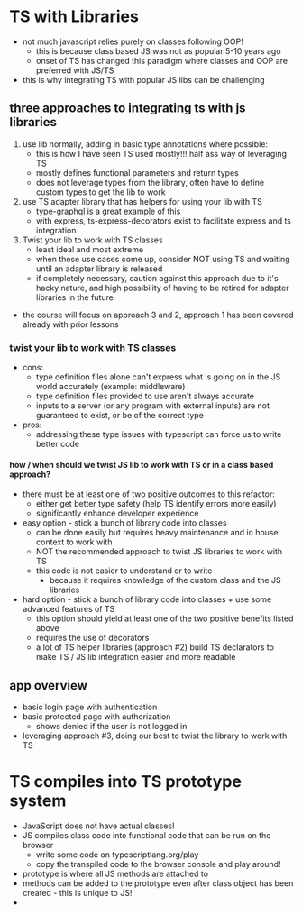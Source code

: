 # TS with Libraries
- not much javascript relies purely on classes following OOP!
  - this is because class based JS was not as popular 5-10 years ago
  - onset of TS has changed this paradigm where classes and OOP are preferred with JS/TS
- this is why integrating TS with popular JS libs can be challenging

## three approaches to integrating ts with js libraries
1. use lib normally, adding in basic type annotations where possible:
   - this is how I have seen TS used mostly!!! half ass way of leveraging TS
   - mostly defines functional parameters and return types
   - does not leverage types from the library, often have to define custom types to get the lib to work
2. use TS adapter library that has helpers for using your lib with TS
   - type-graphql is a great example of this
   - with express, ts-express-decorators exist to facilitate express and ts integration
3. Twist your lib to work with TS classes
    - least ideal and most extreme
    - when these use cases come up, consider NOT using TS and waiting until an adapter library is released
    - if completely necessary, caution against this approach due to it's hacky nature, and high possibility of having to be retired for adapter libraries in the future
- the course will focus on approach 3 and 2, approach 1 has been covered already with prior lessons

### twist your lib to work with TS classes
- cons:
  - type definition files alone can't express what is going on in the JS world accurately (example: middleware)
  - type definition files provided to use aren't always accurate
  - inputs to a server (or any program with external inputs) are not guaranteed to exist, or be of the correct type
- pros:
  - addressing these type issues with typescript can force us to write better code

#### how / when should we twist JS lib to work with TS or in a class based approach?
- there must be at least one of two positive outcomes to this refactor:
  - either get better type safety (help TS identify errors more easily)
  - significantly enhance developer experience
- easy option - stick a bunch of library code into classes
  - can be done easily but requires heavy maintenance and in house context to work with
  - NOT the recommended approach to twist JS libraries to work with TS
  - this code is not easier to understand or to write 
    - because it requires knowledge of the custom class and the JS libraries
- hard option - stick a bunch of library code into classes + use some advanced features of TS
  - this option should yield at least one of the two positive benefits listed above
  - requires the use of decorators
  - a lot of TS helper libraries (approach #2) build TS declarators to make TS / JS lib integration easier and more readable 

## app overview
- basic login page with authentication
- basic protected page with authorization
  - shows denied if the user is not logged in 
- leveraging approach #3, doing our best to twist the library to work with TS

# TS compiles into TS prototype system
- JavaScript does not have actual classes!
- JS compiles class code into functional code that can be run on the browser
  - write some code on typescriptlang.org/play
  - copy the transpiled code to the browser console and play around!
- prototype is where all JS methods are attached to 
- methods can be added to the prototype even after class object has been created - this is unique to JS!
- 